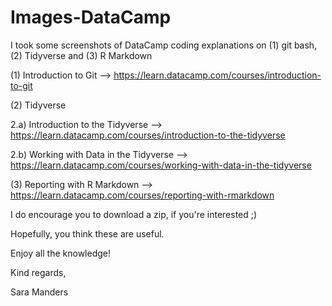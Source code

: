 # Images-DataCamp
I took some screenshots of DataCamp coding explanations on (1) git bash, (2) Tidyverse and (3) R Markdown

(1) Introduction to Git
--> https://learn.datacamp.com/courses/introduction-to-git 

(2) Tidyverse

2.a) Introduction to the Tidyverse
--> https://learn.datacamp.com/courses/introduction-to-the-tidyverse

2.b) Working with Data in the Tidyverse
--> https://learn.datacamp.com/courses/working-with-data-in-the-tidyverse

(3) Reporting with R Markdown
--> https://learn.datacamp.com/courses/reporting-with-rmarkdown

I do encourage you to download a zip, if you're interested ;)

Hopefully, you think these are useful.

Enjoy all the knowledge!

Kind regards,

Sara Manders

